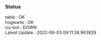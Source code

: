 ### Status


table : OK  
hogwarts : OK  
icy-bot : DOWN  
Latest Update : 2022-06-03 09:11:26.963829
